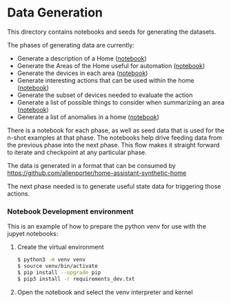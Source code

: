# Data Generation

This directory contains notebooks and seeds for generating the datasets.

The phases of generating data are currently:

- Generate a description of a Home ([notebook](homes.ipynb))
- Generate the Areas of the Home useful for automation ([notebook](areas.ipynb))
- Generate the devices in each area ([notebook](devices.ipynb))
- Generate interesting actions that can be used within the home ([notebook](device-actions.ipynb))
- Generate the subset of devices needed to evaluate the action
- Generate a list of possible things to consider when summariziing an area ([notebook](summaries.ipynb))
- Generate a list of anomalies in a home ([notebook](anomalies.ipynb))

There is a notebook for each phase, as well as seed data that is used for the
n-shot examples at that phase. The notebooks help drive feeding data from the
previous phase into the next phase. This flow makes it straight forward to
iterate and checkpoint at any particular phase.

The data is generated in a format that can be consumed by https://github.com/allenporter/home-assistant-synthetic-home

The next phase needed is to generate useful state data for triggering those actions.

### Notebook Development environment

This is an example of how to prepare the python venv for use with the jupyet notebooks:

1. Create the virtual environment

   ```bash
   $ python3 -m venv venv
   $ source venv/bin/activate
   $ pip install --upgrade pip
   $ pip3 install -r requirements_dev.txt
   ```

1. Open the notebook and select the venv interpreter and kernel
